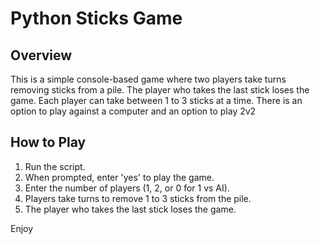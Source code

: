 # Python Sticks Game

## Overview
This is a simple console-based game where two players take turns removing sticks from a pile. The player who takes the last stick loses the game. Each player can take between 1 to 3 sticks at a time.
There is an option to play against a computer and an option to play 2v2

## How to Play
1. Run the script.
2. When prompted, enter 'yes' to play the game.
3. Enter the number of players (1, 2, or 0 for 1 vs AI).
4. Players take turns to remove 1 to 3 sticks from the pile.
5. The player who takes the last stick loses the game.


Enjoy 
